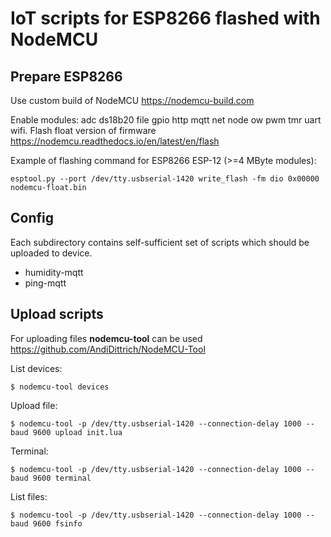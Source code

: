 # IoT scripts for ESP8266 flashed with NodeMCU

## Prepare ESP8266
Use custom build of NodeMCU https://nodemcu-build.com

Enable modules: adc ds18b20 file gpio http mqtt net node ow pwm tmr uart wifi.
Flash float version of firmware https://nodemcu.readthedocs.io/en/latest/en/flash

Example of flashing command for  ESP8266 ESP-12 (>=4 MByte modules):
```
esptool.py --port /dev/tty.usbserial-1420 write_flash -fm dio 0x00000 nodemcu-float.bin 
```

## Config

Each subdirectory contains self-sufficient set of scripts which should be uploaded to device.

- humidity-mqtt
- ping-mqtt

## Upload scripts

For uploading files **nodemcu-tool** can be used https://github.com/AndiDittrich/NodeMCU-Tool

List devices:
```
$ nodemcu-tool devices
```

Upload file:
```
$ nodemcu-tool -p /dev/tty.usbserial-1420 --connection-delay 1000 --baud 9600 upload init.lua
```

Terminal:
```
$ nodemcu-tool -p /dev/tty.usbserial-1420 --connection-delay 1000 --baud 9600 terminal
```

List files:
```
$ nodemcu-tool -p /dev/tty.usbserial-1420 --connection-delay 1000 --baud 9600 fsinfo
```

